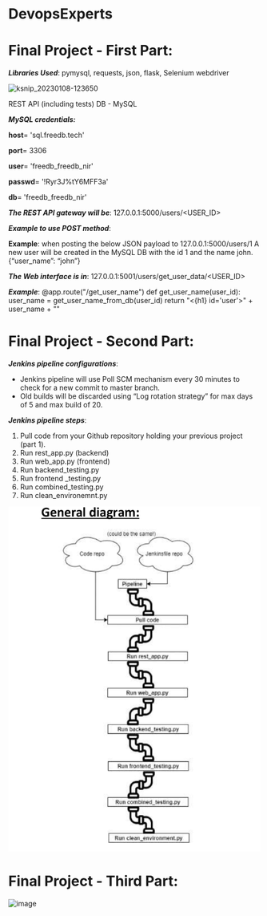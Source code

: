 # DevopsExperts
# Final Project - First Part:


**_Libraries Used_**: pymysql, requests, json, flask, Selenium webdriver

![ksnip_20230108-123650](https://user-images.githubusercontent.com/58972577/211191607-ffb5a86b-e09d-4373-8a04-79e53341e2ec.png)

REST API (including tests)
DB - MySQL

**_MySQL credentials:_**

**host**= 'sql.freedb.tech'

**port**= 3306

**user**= 'freedb_freedb_nir'

**passwd**= '!Ryr3J%tY6MFF3a'

**db**= 'freedb_freedb_nir'



**_The REST API gateway will be_**: 127.0.0.1:5000/users/<USER_ID>

**_Example to use POST method_**:

**Example**: when posting the below JSON payload to 127.0.0.1:5000/users/1 
A new user will be created in the MySQL DB with the id 1 and the name john.
{“user_name”: “john”}


**_The Web interface is in_**: 127.0.0.1:5001/users/get_user_data/<USER_ID>

**_Example_**:
@app.route("/get_user_name")
def get_user_name(user_id):
user_name = get_user_name_from_db(user_id)
return "<{h1} id='user'>" + user_name + "</H1>"



# **Final Project - Second Part:**

**_Jenkins pipeline configurations_**:

- Jenkins pipeline will use Poll SCM mechanism every 30 minutes to check for a new
  commit to master branch.
- Old builds will be discarded using “Log rotation strategy” for max days of 5 and max
  build of 20.

**_Jenkins pipeline steps_**:

1. Pull code from your Github repository holding your previous project (part 1).
2. Run rest_app.py (backend)
3. Run web_app.py (frontend)
4. Run backend_testing.py
5. Run frontend _testing.py
6. Run combined_testing.py
7. Run clean_environemnt.py



![img.png](img.png)

# **Final Project - Third Part:**

![image](https://user-images.githubusercontent.com/58972577/219391038-b3d22bff-2272-40de-a993-0b2d212b6d6c.png)
